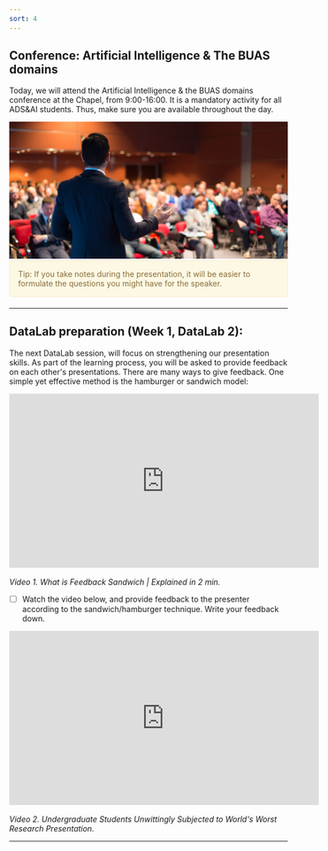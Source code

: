 ```yaml
---
sort: 4
---
```


## Conference: Artificial Intelligence & The BUAS domains

Today, we will attend the Artificial Intelligence & the BUAS domains conference at the Chapel, from 9:00-16:00. It is a mandatory activity for all ADS&AI students. Thus, make sure you are available throughout the day.

<img src="./images/Conference.jpg" alt="Conference" width="550"/>

<div style="padding: 15px; border: 1px solid transparent; border-color: transparent; margin-bottom: 20px; border-radius: 4px; color: #8a6d3b;; background-color: #fcf8e3; border-color: #faebcc;">
Tip: If you take notes during the presentation, it will be easier to formulate the questions you might have for the speaker.
</div>

***

## DataLab preparation (Week 1, DataLab 2):

The next DataLab session, will focus on strengthening our presentation skills. As part of the learning process, you will be asked to provide feedback on each other's presentations. There are many ways to give feedback. One simple yet effective method is the hamburger or sandwich model:

<iframe width="560" height="315" src="https://www.youtube-nocookie.com/embed/hDNde-Eub_A" title="YouTube video player" frameborder="0" allow="accelerometer; autoplay; clipboard-write; encrypted-media; gyroscope; picture-in-picture" allowfullscreen></iframe>

*Video 1. What is Feedback Sandwich | Explained in 2 min.*

- [ ] Watch the video below, and provide feedback to the presenter according to the sandwich/hamburger technique. Write your feedback down.

<iframe width="560" height="315" src="https://www.youtube-nocookie.com/embed/nSGqp4-bZQY" title="YouTube video player" frameborder="0" allow="accelerometer; autoplay; clipboard-write; encrypted-media; gyroscope; picture-in-picture" allowfullscreen></iframe>

*Video 2. Undergraduate Students Unwittingly Subjected to World's Worst Research Presentation.*

***
